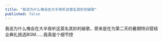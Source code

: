 ```yaml
---
title: "我说为什么俺会在大半夜听这莫名其妙的破歌"
published: false
---
```

我说为什么俺会在大半夜听这莫名其妙的破歌，原来是在为第二天的暑期特训营结业典礼挑选BGM……我真是个细节控

